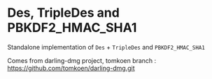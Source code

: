 Des, TripleDes and PBKDF2_HMAC_SHA1
===================================

Standalone implementation of `Des` + `TripleDes` and `PBKDF2_HMAC_SHA1`

Comes from darling-dmg project, tomkoen branch : https://github.com/tomkoen/darling-dmg.git

